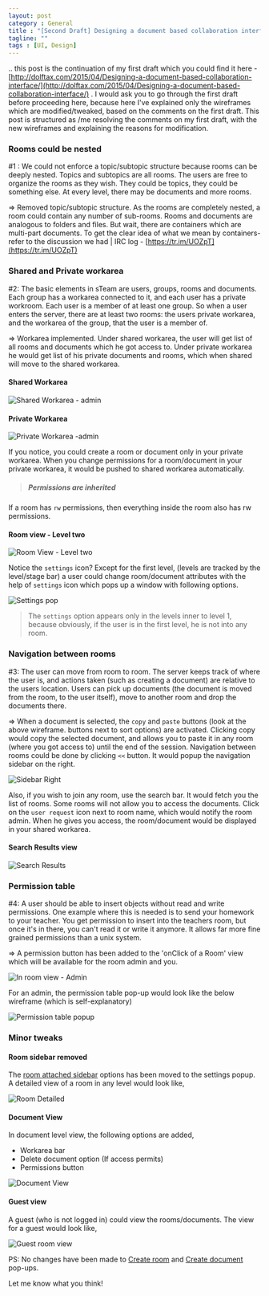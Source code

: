 ```yaml
---
layout: post
category : General
title : "[Second Draft] Designing a document based collaboration interface"
tagline: ""
tags : [UI, Design]
---
```


.. this post is the continuation of my first draft which you could find it here - [http://dolftax.com/2015/04/Designing-a-document-based-collaboration-interface/](http://dolftax.com/2015/04/Designing-a-document-based-collaboration-interface/) .  I would ask you to go through the first draft before proceeding here, because here I've explained only the wireframes which are modified/tweaked, based on the comments on the first draft. This post is structured as /me resolving the comments on my first draft, with the new wireframes and explaining the reasons for modification.

### Rooms could be nested

 #1 : We could not enforce a topic/subtopic structure because rooms can be deeply nested. Topics and subtopics are all rooms. The users are free to organize the rooms as they wish. They could be topics, they could be something else. At every level, there may be documents and more rooms.

=> Removed topic/subtopic structure. As the rooms are completely nested, a room could contain any number of sub-rooms. Rooms and documents are analogous to folders and files. But wait, there are containers which are multi-part documents. To get the clear idea of what we mean by containers- refer to the discussion we had | IRC log - [https://tr.im/UOZpT](https://tr.im/UOZpT)

### Shared and Private workarea

  #2: The basic elements in sTeam are users, groups, rooms and documents. Each group has a workarea connected to it, and each user has a private workroom. Each user is a member of at least one group. So when a user enters the server, there are at least two rooms: the users private workarea, and the workarea of the group, that the user is a member of.

=> Workarea implemented. Under shared workarea, the user will get list of all rooms and documents which he got access to. Under private workarea he would get list of his private documents and rooms, which when shared will move to the shared workarea.

#### Shared Workarea

![Shared Workarea - admin](https://raw.githubusercontent.com/dolftax/dolftax.github.io/master/sTeam/web_interface_v2_wireframes/home_admin_shared.png)

#### Private Workarea

![Private Workarea -admin](https://raw.githubusercontent.com/dolftax/dolftax.github.io/master/sTeam/web_interface_v2_wireframes/home_user_private_l1.png)

If you notice, you could create a room or document only in your private workarea. When you change permissions for a room/document in your private workarea, it would be pushed to shared workarea automatically.

> ##### Permissions are inherited
If a room has `rw` permissions, then everything inside the room also has rw permissions.

#### Room view - Level two

![Room View - Level two](https://raw.githubusercontent.com/dolftax/dolftax.github.io/master/sTeam/web_interface_v2_wireframes/home_user_private_l2.png)

Notice the `settings` icon? Except for the first level, (levels are tracked by the level/stage bar) a user could change room/document attributes with the help of `settings` icon which pops up a window with following options.

![Settings pop](https://raw.githubusercontent.com/dolftax/dolftax.github.io/master/sTeam/web_interface_v2_wireframes/settings_admin_popup.png)

>  The `settings` option appears only in the levels inner to level 1, because obviously, if the user is in the first level, he is not into any room.

### Navigation between rooms

 #3: The user can move from room to room. The server keeps track of where the user is, and actions taken (such as creating a document) are relative to the users location. Users can pick up documents (the document is moved from the room, to the user itself), move to another room and drop the documents there.

=> When a document is selected, the `copy` and `paste` buttons (look at the above wireframe. buttons next to sort options) are activated. Clicking copy would copy the selected document, and allows you to paste it in any room (where you got access to) until the end of the session. Navigation between rooms could be done by clicking `<<` button. It would popup the navigation sidebar on the right.

![Sidebar Right](https://raw.githubusercontent.com/dolftax/dolftax.github.io/master/sTeam/web_interface_v2_wireframes/sidebar_right-navigation.png)

Also, if you wish to join any room, use the search bar. It would fetch you the list of rooms. Some rooms will not allow you to access the documents. Click on the `user request` icon next to room name, which would notify the room admin. When he gives you access, the room/document would be displayed in your shared workarea. 

#### Search Results view

![Search Results](https://raw.githubusercontent.com/dolftax/dolftax.github.io/master/sTeam/web_interface_v2_wireframes/search_results.png)

### Permission table

 #4: A user should be able to insert objects without read and write permissions. 
One example where this is needed is to send your homework to your teacher.
You get permission to insert into the teachers room, but once it's in there,
you can't read it or write it anymore. It allows far more fine grained permissions than a unix system.

=> A permission button has been added to the 'onClick of a Room' view which will be available for the room admin and you.

![In room view - Admin](https://raw.githubusercontent.com/dolftax/dolftax.github.io/master/sTeam/web_interface_v2_wireframes/onclick_room-admin.png)

For an admin, the permission table pop-up would look like the below wireframe (which is self-explanatory)

![Permission table popup](https://raw.githubusercontent.com/dolftax/dolftax.github.io/master/sTeam/web_interface_v2_wireframes/permission-table.png)

### Minor tweaks

#### Room sidebar removed

The [room attached sidebar](https://raw.githubusercontent.com/dolftax/dolftax.github.io/master/sTeam/wireframes/2.png) options has been moved to the settings popup. A detailed view of a room in any level would look like,

![Room Detailed](https://raw.githubusercontent.com/dolftax/dolftax.github.io/master/sTeam/web_interface_v2_wireframes/room_detailed.png)

#### Document View

In document level view, the following options are added,

- Workarea bar
- Delete document option (If access permits)
- Permissions button

![Document View](https://raw.githubusercontent.com/dolftax/dolftax.github.io/master/sTeam/web_interface_v2_wireframes/document-admin.png)

#### Guest view

A guest (who is not logged in) could view the rooms/documents. The view for a guest would look like,

![Guest room view](https://raw.githubusercontent.com/dolftax/dolftax.github.io/master/sTeam/web_interface_v2_wireframes/onclick_room_guest.png)


PS: No changes have been made to [Create room](https://raw.githubusercontent.com/dolftax/dolftax.github.io/master/sTeam/web_interface_v2_wireframes/create_document.png) and [Create document](https://raw.githubusercontent.com/dolftax/dolftax.github.io/master/sTeam/web_interface_v2_wireframes/create_room.png) pop-ups.

Let me know what you think!
